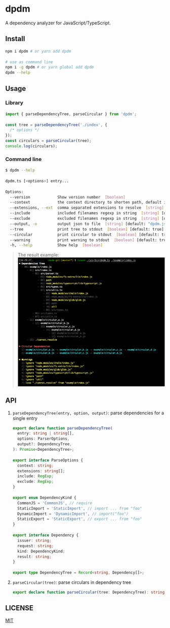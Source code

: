 # dpdm

A dependency analyzer for JavaScript/TypeScript.

## Install

```bash
npm i dpdm # or yarn add dpdm

# use as command line
npm i -g dpdm # or yarn global add dpdm
dpdm --help
```

## Usage

### Library

```typescript jsx
import { parseDependencyTree, parseCircular } from 'dpdm';

const tree = parseDependencyTree('./index', {
  /* options */
});
const circulars = parseCircular(tree);
console.log(circulars);
```

### Command line

```bash
$ dpdm --help

dpdm.ts [<options>] entry...

Options:
  --version            Show version number  [boolean]
  --context            the context directory to shorten path, default is process.cwd()  [string]
  --extensions, --ext  comma separated extensions to resolve  [string] [default: ".js,.jsx,.ts,.tsx,.json"]
  --include            included filenames regexp in string  [string] [default: "\.[tj]sx?$"]
  --exclude            excluded filenames regexp in string  [string] [default: "/node_modules/"]
  --output, -o         output json to file  [string] [default: "dpdm.json"]
  --tree               print tree to stdout  [boolean] [default: true]
  --circular           print circular to stdout  [boolean] [default: true]
  --warning            print warning to stdout  [boolean] [default: true]
  -h, --help           Show help  [boolean]
```

> The result example:
> ![](./assets/screenshot.png)

## API

1. `parseDependencyTree(entry, option, output)`: parse dependencies for a single entry

   ```typescript jsx
   export declare function parseDependencyTree(
     entry: string | string[],
     options: ParserOptions,
     output?: DependencyTree,
   ): Promise<DependencyTree>;

   export interface ParseOptions {
     context: string;
     extensions: string[];
     include: RegExp;
     exclude: RegExp;
   }

   export enum DependencyKind {
     CommonJS = 'CommonJS', // require
     StaticImport = 'StaticImport', // import ... from "foo"
     DynamicImport = 'DynamicImport', // import("foo")
     StaticExport = 'StaticExport', // export ... from "foo"
   }

   export interface Dependency {
     issuer: string;
     request: string;
     kind: DependencyKind;
     result: string;
   }

   export type DependencyTree = Record<string, Dependency[]>;
   ```

2. `parseCircular(tree)`: parse circulars in dependency tree

   ```typescript jsx
   export declare function parseCircular(tree: DependencyTree): string[][];
   ```

## LICENSE

[MIT](./LICENSE)
